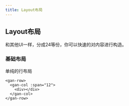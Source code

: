 ```yaml
---
title: Layout布局
---
```


## Layout布局

和其他UI一样，分成24等份，你可以快速的对内容进行构造。

### 基础布局

单纯的行布局

```vue
<gan-row>
  <gan-col :span="12">
    <div></div>
  </gan-col>
</gan-row>
```
